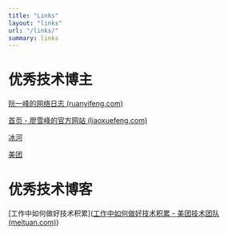 ```yaml
---
title: "Links"
layout: "links"
url: "/links/"
summary: links
---
```

# 优秀技术博主
[阮一峰的网络日志 (ruanyifeng.com)](https://www.ruanyifeng.com/blog/)

[首页 - 廖雪峰的官方网站 (liaoxuefeng.com)](https://www.liaoxuefeng.com/)


[冰河](https://www.cnblogs.com/binghe001)

[美团](https://tech.meituan.com/)

# 优秀技术博客


[工作中如何做好技术积累]([工作中如何做好技术积累 - 美团技术团队 (meituan.com)](https://tech.meituan.com/2018/04/16/study-vs-work.html))

